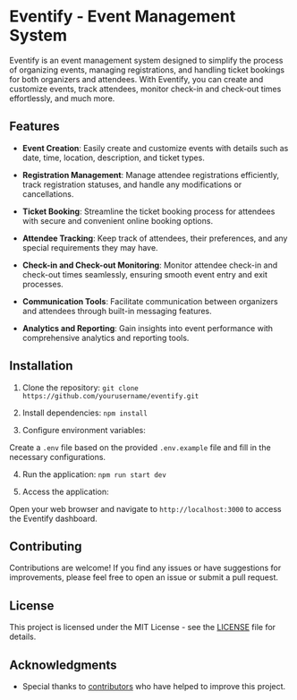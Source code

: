 # Eventify - Event Management System

Eventify is an event management system designed to simplify the process of organizing events, managing registrations, and handling ticket bookings for both organizers and attendees. With Eventify, you can create and customize events, track attendees, monitor check-in and check-out times effortlessly, and much more.

## Features

- **Event Creation**: Easily create and customize events with details such as date, time, location, description, and ticket types.
  
- **Registration Management**: Manage attendee registrations efficiently, track registration statuses, and handle any modifications or cancellations.

- **Ticket Booking**: Streamline the ticket booking process for attendees with secure and convenient online booking options.

- **Attendee Tracking**: Keep track of attendees, their preferences, and any special requirements they may have.

- **Check-in and Check-out Monitoring**: Monitor attendee check-in and check-out times seamlessly, ensuring smooth event entry and exit processes.

- **Communication Tools**: Facilitate communication between organizers and attendees through built-in messaging features.

- **Analytics and Reporting**: Gain insights into event performance with comprehensive analytics and reporting tools.

## Installation

1. Clone the repository: `git clone https://github.com/yourusername/eventify.git`

2. Install dependencies: `npm install`

3. Configure environment variables:

Create a `.env` file based on the provided `.env.example` file and fill in the necessary configurations.

4. Run the application: `npm run start dev`

5. Access the application:

Open your web browser and navigate to `http://localhost:3000` to access the Eventify dashboard.

## Contributing

Contributions are welcome! If you find any issues or have suggestions for improvements, please feel free to open an issue or submit a pull request.

## License

This project is licensed under the MIT License - see the [LICENSE](LICENSE.md) file for details.

## Acknowledgments

- Special thanks to [contributors](CONTRIBUTORS.md) who have helped to improve this project.
